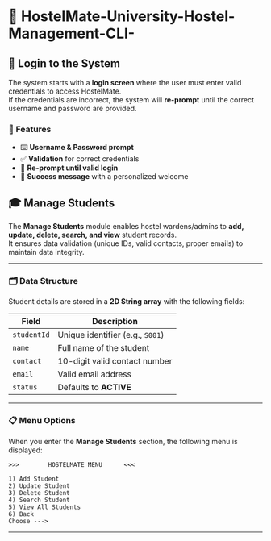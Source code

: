 # 🏨 HostelMate-University-Hostel-Management-CLI-

## 🔐 Login to the System

The system starts with a **login screen** where the user must enter valid credentials to access HostelMate.  
If the credentials are incorrect, the system will **re-prompt** until the correct username and password are provided.  

### 📝 Features
- ⌨️ **Username & Password prompt**  
- ✅ **Validation** for correct credentials  
- 🔄 **Re-prompt until valid login**  
- 🎉 **Success message** with a personalized welcome 


## 🎓 Manage Students

The **Manage Students** module enables hostel wardens/admins to **add, update, delete, search, and view** student records.  
It ensures data validation (unique IDs, valid contacts, proper emails) to maintain data integrity.

---

### 🗂️ Data Structure

Student details are stored in a **2D String array** with the following fields:

| Field       | Description                       |
|-------------|-----------------------------------|
| `studentId` | Unique identifier (e.g., `S001`)  |
| `name`      | Full name of the student          |
| `contact`   | 10-digit valid contact number     |
| `email`     | Valid email address               |
| `status`    | Defaults to **ACTIVE**            |

---

### 📋 Menu Options

When you enter the **Manage Students** section, the following menu is displayed:

```
>>>        HOSTELMATE MENU      <<<

1) Add Student
2) Update Student
3) Delete Student
4) Search Student
5) View All Students
6) Back
Choose --->
```

---


